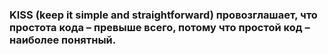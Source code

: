 ### KISS (keep it simple and straightforward) провозглашает, что простота кода – превыше всего, потому что простой код – наиболее понятный.